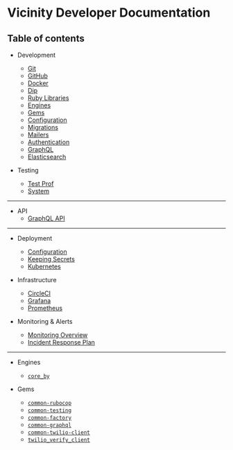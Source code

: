 <!-- Do not show the headers in the docsify sidebar -->
<div class="sidebar-hidden">
  <h1>Vicinity Developer Documentation</h1>
  <h2>Table of contents</h2>
</div>

* Development
  - [Git](./development/git.md)
  - [GitHub](./development/github.md)
  - [Docker](./development/docker.md)
  - [Dip](./development/dip.md)
  - [Ruby Libraries](./development/gems.md)
  - [Engines](./development/engines.md)
  - [Gems](./development/gems.md)
  - [Configuration](./development/configs.md)
  - [Migrations](./development/migrations.md)
  - [Mailers](./development/mailers.md)
  - [Authentication](./development/authentication.md)
  - [GraphQL](./development/graphql.md)
  - [Elasticsearch](./development/elasticsearch.md)

* Testing
  - [Test Prof](./testing/test_prof.md)
  - [System](./testing/system.md)

<hr>

* API
  - [GraphQL API](./api/graphql.md)

<hr>

* Deployment
  - [Configuration](./deployment/configuration.md)
  - [Keeping Secrets](./deployment/secrets.md)
  - [Kubernetes](./deployment/kubernetes.md)

* Infrastructure
  - [CircleCI](./infrastructure/circle.md)
  - [Grafana](./infrastructure/grafana-dashboard.md)
  - [Prometheus](./infrastructure/prometheus-rule.md)

* Monitoring & Alerts
  - [Monitoring Overview](./monitoring/monitoring.md)
  - [Incident Response Plan](./monitoring/incident_response.md)

<hr>

* Engines
  - [`core_by`](~engines/core_by/README.md)

* Gems
  - [`common-rubocop`](~gems/common-rubocop/README.md)
  - [`common-testing`](~gems/common-testing/README.md)
  - [`common-factory`](~gems/common-factory/README.md)
  - [`common-graphql`](~gems/common-graphql/README.md)
  - [`common-twilio-client`](~gems/common-twilio-client/README.md)
  - [`twilio_verify_client`](~gems/twilio_verify_client/README.md)
